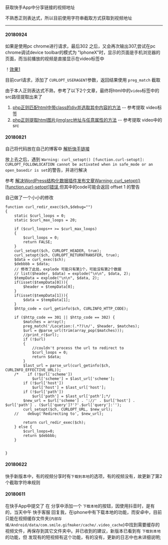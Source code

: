 
获取快手App中分享链接的视频地址

不熟悉正则表达式，所以目前使用字符串截取方式获取到视频地址

-----

#### 20180924

如果是使用pc chrome进行请求，最后302 之后，又会再次输出307,尝试在pc chrome调试device toolbar的模式为 "IphoneX"时，显示的页面是手机浏览器的页面，而当前播放的视频是直接显示在video标签中

！[效果1](doc_images/2018-09-24_184607.jpg)

目前curl请求，添加了 `CURLOPT_USERAGENT`参数，返回结果使用 `preg_match` 截取



由于本人正则表达式不熟，参考了以下2个文章，最终将html中的`video`标签中的src路径提取出来了

1. [php正则匹配html中带class的div并选取其中内容的方法](https://www.jb51.net/article/59812.htm) -- 参考提取 video标签
2. [php正则提取html图片(img)src地址与任意属性的方法](https://www.jb51.net/article/104913.htm) -- 参考提取 video中的 src

#### 20180821

自己将代码放在自己的博客中 [解析快手链接](https://www.wakasann.xyz/kuaishouv/)

放上去之后，遇到 `Warning: curl_setopt() [function.curl-setopt]: CURLOPT_FOLLOWLOCATION cannot be activated when in safe_mode or an open_basedir is set`的警告，并进行解决

参考 [解决WordPress结构化数据插件发布文章Warning: curl_setopt() [function.curl-setopt]错误](http://www.luoxiao123.cn/7106.html),但其中的code可能会返回 offset 1 的警告

自己做了一个小小的修改


```
function curl_redir_exec($ch,$debug="") 
{ 
    static $curl_loops = 0; 
    static $curl_max_loops = 20; 
    
    if ($curl_loops++ >= $curl_max_loops) 
    { 
        $curl_loops = 0; 
        return FALSE; 
    } 
    curl_setopt($ch, CURLOPT_HEADER, true); 
    curl_setopt($ch, CURLOPT_RETURNTRANSFER, true); 
    $data = curl_exec($ch); 
    $debbbb = $data;
    // 修改了此处，explode 可能只有第1个，可能没有第2个数据
    // list($header, $data) = explode("\n\n", $data, 2);
    $tempData = explode("\n\n", $data, 2);
    if(isset($tempData[0])){
        $header = $tempData[0];
    }
    if(isset($tempData[1])){
        $data = $tempData[1];
    }
    $http_code = curl_getinfo($ch, CURLINFO_HTTP_CODE); 

    if ($http_code == 301 || $http_code == 302) { 
        $matches = array(); 
        preg_match('/Location:(.*?)\n/', $header, $matches); 
        $url = @parse_url(trim(array_pop($matches))); 
        //print_r($url); 
        if (!$url) 
        { 
            //couldn't process the url to redirect to 
            $curl_loops = 0; 
            return $data; 
        } 
        $last_url = parse_url(curl_getinfo($ch, CURLINFO_EFFECTIVE_URL)); 
    /*    if (!$url['scheme']) 
            $url['scheme'] = $last_url['scheme']; 
        if (!$url['host']) 
            $url['host'] = $last_url['host']; 
        if (!$url['path']) 
            $url['path'] = $last_url['path'];*/ 
        $new_url = $url['scheme'] . '://' . $url['host'] . $url['path'] . ($url['query']?'?'.$url['query']:''); 
        curl_setopt($ch, CURLOPT_URL, $new_url); 
    //    debug('Redirecting to', $new_url); 

        return curl_redir_exec($ch); 
    } else { 
        $curl_loops=0; 
        return $debbbb; 
    } 
    
    
}
```


#### 20180622

快手新版本中，有的视频分享时有`下载到本地`的选项，有的视频没有，故更新了第2个截取字符串规则


#### 20180611

在快手App中提交了 在 分享中添加一个 `下载本地`的按钮，因使用抖音时，是有的，当天中午 快手客服 回复我，在iphone中有下载本地的功能，而安卓中，目前只能在视频缓存文件夹(`内部存储/Android/data/com.smile.gifmaker/cache/.video_cache`)中找到需要缓存的视频文件，再保存到其它文件夹中。并已收到的建议，新版本已看到有 `下载到本地`的功能，但 发现有的短视频有这个功能，有的没有，更新的日志中也未详细说明;
